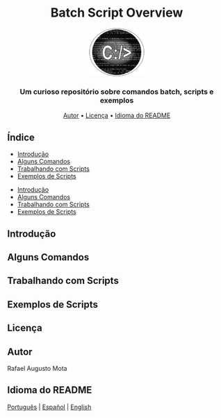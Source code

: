 <h1 align="center">Batch Script Overview</h1>

<p align="center"><img alt="Logo do Repositório" src="images/logo-batch.png" width="25%" height="25%"></p>

<h3 align="center">Um curioso repositório sobre comandos batch, scripts e exemplos</h3>

<p align="center">
<a href="#autor">Autor</a> •
<a href="#licenca">Licença</a> •
<a href="#idioma-do-readme">Idioma do README</a></p>


## Índice

<ul>
<li><a href="introducao">Introdução</a></li>
<li><a href="comandos">Alguns Comandos</a></li>
<li><a href="trabalhando-com-scripts">Trabalhando com Scripts</a></li>
<li><a href="scripts-exemplos">Exemplos de Scripts</a></li>
</ul>

* [Introdução](#introducao)
* [Alguns Comandos](#alguns-comandos)
* [Trabalhando com Scripts](#trabalhando-com-scripts)
* [Exemplos de Scripts](#exemplos-de-scripts)


## Introdução


## Alguns Comandos


## Trabalhando com Scripts


## Exemplos de Scripts


## Licença


## Autor

Rafael Augusto Mota

## Idioma do README

[Português](./README-pt-br.md) | [Español](README-es.md) | [English](README.md) 

